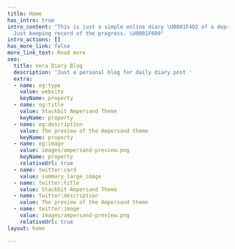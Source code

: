 ```yaml
---
title: Home
has_intro: true
intro_content: "This is just a simple online diary \U0001F4D2 of a depressed overthinker.
  Just keeping record of the progress. \U0001F609"
intro_actions: []
has_more_link: false
more_link_text: Read more
seo:
  title: Vera Diary Blog
  description: 'Just a personal blog for daily diary post '
  extra:
  - name: og:type
    value: website
    keyName: property
  - name: og:title
    value: Stackbit Ampersand Theme
    keyName: property
  - name: og:description
    value: The preview of the Ampersand theme
    keyName: property
  - name: og:image
    value: images/ampersand-preview.png
    keyName: property
    relativeUrl: true
  - name: twitter:card
    value: summary_large_image
  - name: twitter:title
    value: Stackbit Ampersand Theme
  - name: twitter:description
    value: The preview of the Ampersand theme
  - name: twitter:image
    value: images/ampersand-preview.png
    relativeUrl: true
layout: home

---
```

